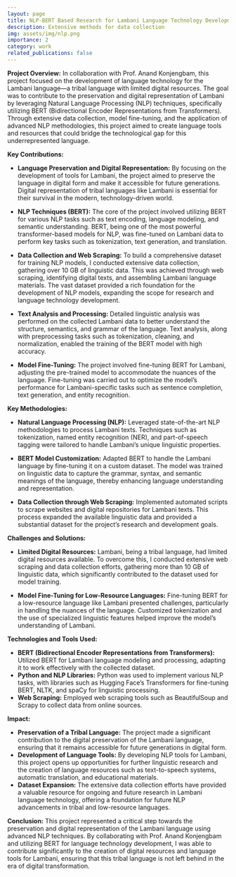 ```yaml
---
layout: page
title: NLP-BERT Based Research for Lambani Language Technology Development
description: Extensive methods for data collection
img: assets/img/nlp.png
importance: 2
category: work
related_publications: false
---
```


**Project Overview:**
In collaboration with Prof. Anand Konjengbam, this project focused on the development of language technology for the Lambani language—a tribal language with limited digital resources. The goal was to contribute to the preservation and digital representation of Lambani by leveraging Natural Language Processing (NLP) techniques, specifically utilizing BERT (Bidirectional Encoder Representations from Transformers). Through extensive data collection, model fine-tuning, and the application of advanced NLP methodologies, this project aimed to create language tools and resources that could bridge the technological gap for this underrepresented language.

**Key Contributions:**
- **Language Preservation and Digital Representation:** By focusing on the development of tools for Lambani, the project aimed to preserve the language in digital form and make it accessible for future generations. Digital representation of tribal languages like Lambani is essential for their survival in the modern, technology-driven world.

- **NLP Techniques (BERT):** The core of the project involved utilizing BERT for various NLP tasks such as text encoding, language modeling, and semantic understanding. BERT, being one of the most powerful transformer-based models for NLP, was fine-tuned on Lambani data to perform key tasks such as tokenization, text generation, and translation.
  
- **Data Collection and Web Scraping:** To build a comprehensive dataset for training NLP models, I conducted extensive data collection, gathering over 10 GB of linguistic data. This was achieved through web scraping, identifying digital texts, and assembling Lambani language materials. The vast dataset provided a rich foundation for the development of NLP models, expanding the scope for research and language technology development.

- **Text Analysis and Processing:** Detailed linguistic analysis was performed on the collected Lambani data to better understand the structure, semantics, and grammar of the language. Text analysis, along with preprocessing tasks such as tokenization, cleaning, and normalization, enabled the training of the BERT model with high accuracy.

- **Model Fine-Tuning:** The project involved fine-tuning BERT for Lambani, adjusting the pre-trained model to accommodate the nuances of the language. Fine-tuning was carried out to optimize the model’s performance for Lambani-specific tasks such as sentence completion, text generation, and entity recognition.

**Key Methodologies:**
- **Natural Language Processing (NLP):** Leveraged state-of-the-art NLP methodologies to process Lambani texts. Techniques such as tokenization, named entity recognition (NER), and part-of-speech tagging were tailored to handle Lambani’s unique linguistic properties.
  
- **BERT Model Customization:** Adapted BERT to handle the Lambani language by fine-tuning it on a custom dataset. The model was trained on linguistic data to capture the grammar, syntax, and semantic meanings of the language, thereby enhancing language understanding and representation.
  
- **Data Collection through Web Scraping:** Implemented automated scripts to scrape websites and digital repositories for Lambani texts. This process expanded the available linguistic data and provided a substantial dataset for the project’s research and development goals.

**Challenges and Solutions:**
- **Limited Digital Resources:** Lambani, being a tribal language, had limited digital resources available. To overcome this, I conducted extensive web scraping and data collection efforts, gathering more than 10 GB of linguistic data, which significantly contributed to the dataset used for model training.
  
- **Model Fine-Tuning for Low-Resource Languages:** Fine-tuning BERT for a low-resource language like Lambani presented challenges, particularly in handling the nuances of the language. Customized tokenization and the use of specialized linguistic features helped improve the model’s understanding of Lambani.

**Technologies and Tools Used:**
- **BERT (Bidirectional Encoder Representations from Transformers):** Utilized BERT for Lambani language modeling and processing, adapting it to work effectively with the collected dataset.
- **Python and NLP Libraries:** Python was used to implement various NLP tasks, with libraries such as Hugging Face’s Transformers for fine-tuning BERT, NLTK, and spaCy for linguistic processing.
- **Web Scraping:** Employed web scraping tools such as BeautifulSoup and Scrapy to collect data from online sources.

**Impact:**
- **Preservation of a Tribal Language:** The project made a significant contribution to the digital preservation of the Lambani language, ensuring that it remains accessible for future generations in digital form.
- **Development of Language Tools:** By developing NLP tools for Lambani, this project opens up opportunities for further linguistic research and the creation of language resources such as text-to-speech systems, automatic translation, and educational materials.
- **Dataset Expansion:** The extensive data collection efforts have provided a valuable resource for ongoing and future research in Lambani language technology, offering a foundation for future NLP advancements in tribal and low-resource languages.

**Conclusion:**
This project represented a critical step towards the preservation and digital representation of the Lambani language using advanced NLP techniques. By collaborating with Prof. Anand Konjengbam and utilizing BERT for language technology development, I was able to contribute significantly to the creation of digital resources and language tools for Lambani, ensuring that this tribal language is not left behind in the era of digital transformation.